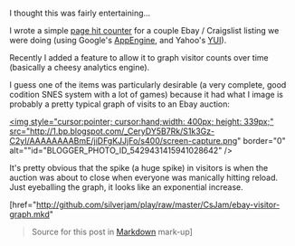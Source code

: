 I thought this was fairly entertaining...

I wrote a simple [page hit counter](http://bag-o-code.appspot.com/counter/start
 "Page Hit Counter") for a couple Ebay / Craigslist listing we were doing (using
 Google's [AppEngine](http://appspot.com "AppEngine"), and Yahoo's
 [YUI](http://developer.yahoo.com/yui/ "Yahoo YUI")).

Recently I added a feature to allow it to graph visitor counts over time
 (basically a cheesy analytics engine).

I guess one of the items was particularly desirable (a very complete, good
 codition SNES system with a lot of games) because it had what I image is
 probably a pretty typical graph of visits to an Ebay auction:

<a onblur="try {parent.deselectBloggerImageGracefully();} catch(e) {}"
href="http://1.bp.blogspot.com/_CeryDY5B7Rk/S1k3Gz-C2yI/AAAAAAAABmE/jiDFgKJJjFo/s1600-h/screen-capture.png"><img
style="cursor:pointer; cursor:hand;width: 400px; height: 339px;"
src="http://1.bp.blogspot.com/_CeryDY5B7Rk/S1k3Gz-C2yI/AAAAAAAABmE/jiDFgKJJjFo/s400/screen-capture.png"
border="0" alt=""id="BLOGGER_PHOTO_ID_5429431415941028642" /></a>

It's pretty obvious that the spike (a huge spike) in visitors is when the
 auction was about to close when everyone was manically hitting reload.  Just
 eyeballing the graph, it looks like an exponential increase.

<div class="source">[<a

href="http://github.com/silverjam/play/raw/master/CsJam/ebay-visitor-graph.mkd"

>Source</a> for this post in <a href="http://daringfireball.net/projects/markdown/">Markdown</a> mark-up]</div>
